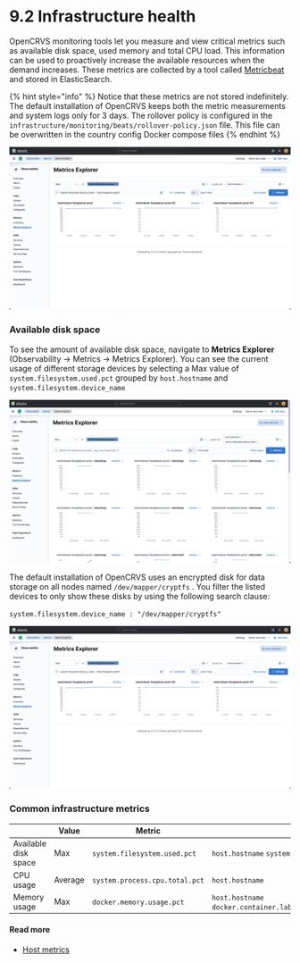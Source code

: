 # 9.2 Infrastructure health

OpenCRVS monitoring tools let you measure and view critical metrics such as available disk space, used memory and total CPU load. This information can be used to proactively increase the available resources when the demand increases. These metrics are collected by a tool called [Metricbeat](https://www.elastic.co/beats/metricbeat) and stored in ElasticSearch.

{% hint style="info" %}
Notice that these metrics are not stored indefinitely. The default installation of OpenCRVS keeps both the metric measurements and system logs only for 3 days. The rollover policy is configured in the `infrastructure/monitoring/beats/rollover-policy.json` file. This file can be overwritten in the country config Docker compose files
{% endhint %}

![](<../../.gitbook/assets/image (2).png>)

### Available disk space

To see the amount of available disk space, navigate to **Metrics Explorer** (Observability -> Metrics -> Metrics Explorer). You can see the current usage of different storage devices by selecting a Max value of `system.filesystem.used.pct` grouped by `host.hostname` and `system.filesystem.device_name`

![](<../../.gitbook/assets/image (33).png>)

The default installation of OpenCRVS uses an encrypted disk for data storage on all nodes named `/dev/mapper/cryptfs` . You filter the listed devices to only show these disks by using the following search clause:

`system.filesystem.device_name : "/dev/mapper/cryptfs"`

![](<../../.gitbook/assets/image (5).png>)

### Common infrastructure metrics

|                      | Value   | Metric                         | Grouped by                                                            | Filtered by                                             |
| -------------------- | ------- | ------------------------------ | --------------------------------------------------------------------- | ------------------------------------------------------- |
| Available disk space | Max     | `system.filesystem.used.pct`   | `host.hostname` `system.filesystem.device_name`                       | `system.filesystem.device_name : "/dev/mapper/cryptfs"` |
| CPU usage            | Average | `system.process.cpu.total.pct` | `host.hostname`                                                       |                                                         |
| Memory usage         | Max     | `docker.memory.usage.pct`      | `host.hostname docker.container.labels.com_docker_swarm_service_name` |                                                         |

#### Read more

* [Host metrics](https://www.elastic.co/guide/en/observability/master/host-metrics.html)
